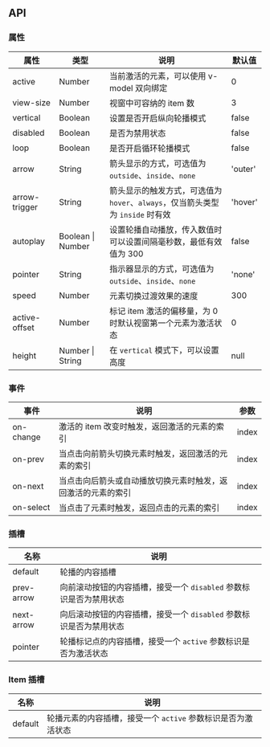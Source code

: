 ## API

### 属性

| 属性          | 类型              | 说明                                                                           | 默认值  |
| ------------- | ----------------- | ------------------------------------------------------------------------------ | ------- |
| active        | Number            | 当前激活的元素，可以使用 v-model 双向绑定                                      | 0       |
| view-size     | Number            | 视窗中可容纳的 item 数                                                         | 3       |
| vertical      | Boolean           | 设置是否开启纵向轮播模式                                                       | false   |
| disabled      | Boolean           | 是否为禁用状态                                                                 | false   |
| loop          | Boolean           | 是否开启循环轮播模式                                                           | false   |
| arrow         | String            | 箭头显示的方式，可选值为 `outside`、`inside`、`none`                           | 'outer' |
| arrow-trigger | String            | 箭头显示的触发方式，可选值为 `hover`、`always`，仅当箭头类型为 `inside` 时有效 | 'hover' |
| autoplay      | Boolean \| Number | 设置轮播自动播放，传入数值时可以设置间隔毫秒数，最低有效值为 300               | false   |
| pointer       | String            | 指示器显示的方式，可选值为 `outside`、`inside`、`none`                         | 'none'  |
| speed         | Number            | 元素切换过渡效果的速度                                                         | 300     |
| active-offset | Number            | 标记 item 激活的偏移量，为 0 时默认视窗第一个元素为激活状态                    | 0       |
| height        | Number \| String  | 在 `vertical` 模式下，可以设置高度                                             | null    |

### 事件

| 事件      | 说明                                                         | 参数  |
| --------- | ------------------------------------------------------------ | ----- |
| on-change | 激活的 item 改变时触发，返回激活的元素的索引                 | index |
| on-prev   | 当点击向前箭头切换元素时触发，返回激活的元素的索引           | index |
| on-next   | 当点击向后箭头或自动播放切换元素时触发，返回激活的元素的索引 | index |
| on-select | 当点击了元素时触发，返回点击的元素的索引                     | index |

### 插槽

| 名称       | 说明                                                               |
| ---------- | ------------------------------------------------------------------ |
| default    | 轮播的内容插槽                                                     |
| prev-arrow | 向前滚动按钮的内容插槽，接受一个 `disabled` 参数标识是否为禁用状态 |
| next-arrow | 向后滚动按钮的内容插槽，接受一个 `disabled` 参数标识是否为禁用状态 |
| pointer    | 轮播标记点的内容插槽，接受一个 `active` 参数标识是否为激活状态     |

### Item 插槽

| 名称    | 说明                                                         |
| ------- | ------------------------------------------------------------ |
| default | 轮播元素的内容插槽，接受一个 `active` 参数标识是否为激活状态 |
